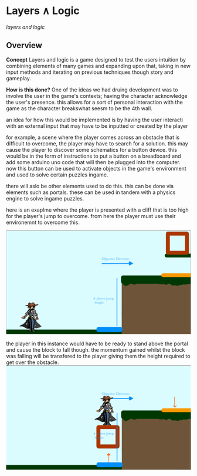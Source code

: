 
[Portals Example 1]: ../Docs/img/portalExample_1.png "Portals Example pre block"
[Portals Example 2]: ../Docs/img/portalExample_2.png "Portals Example post block"
[Extarnal input 1]: ../Docs/img/ExternalInput_1.png "External input pre made"




# Layers ∧ Logic
_layers and logic_

## Overview

__Concept__
Layers and logic is a game designed to test the users intuition by combining elements of many games and expanding upon that, 
taking in new input methods and iterating on previous techniques though story and gameplay.



__How is this done?__
One of the ideas we had druing development was to involve the user in the game's contexts; having the character acknowledge the user's presence.
this allows for a sort of personal interaction with the game as the character breakswhat seesm to be the 4th wall.

an idea for how this would be implemented is by having the user interacti with an external input that may have to be inputted or created by the player

for example, a scene where the player comes across an obstacle that is difficult to overcome, the player may have to search for a solution. this may cause the player to discover some schematics for a button device. this would be in the form of instructions to put a button on a breadboard and add some arduino uno code that will then be plugged into the computer. now this button can be used to activate objects in the game's environment and used to solve certain puzzles ingame.


there will aslo be other elements used to do this. this can be done via elements such as portals. these can be used in tandem with a physics engine to solve ingame puzzles.


here is an exaplme where the player is presented with a cliff that is too high for the player's jump to overcome. from here the player must use their environemnt to overcome this.

![player presented with cliff to get over to reach objective][Portals Example 1]

the player in this instance would have to be ready to stand above the portal and cause the block to fall though. the momentum gained whilst the block was falling will be transfered to the player giving them the height required to get over the obstacle.
![player overcome cliff to get over to reach objective using portals][Portals Example 2]